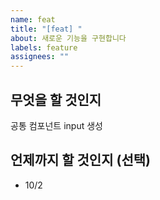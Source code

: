 ```yaml
---
name: feat
title: "[feat] "
about: 새로운 기능을 구현합니다
labels: feature
assignees: ""
---
```


## 무엇을 할 것인지

공통 컴포넌트 input 생성

## 언제까지 할 것인지 (선택)

- 10/2
